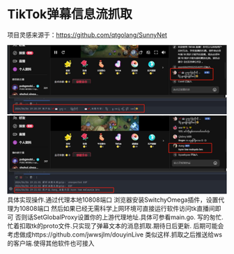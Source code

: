 # TikTok弹幕信息流抓取

项目灵感来源于：https://github.com/qtgolang/SunnyNet

![20240606192223.jpg](image%2FREADME%2F20240606192223.jpg)
![20240606192150.jpg](image%2FREADME%2F20240606192150.jpg)
具体实现操作.通过代理本地10808端口
浏览器安装SwitchyOmega插件，设置代理为10808端口
然后如果已经无需科学上网环境可直接运行软件访问tk直播间即可
否则话SetGlobalProxy设置你的上游代理地址.具体可参看main.go.
写的匆忙.忙着扣取tk的proto文件.只实现了弹幕文本的消息抓取.期待日后更新.
后期可能会考虑做成https://github.com/jwwsjlm/douyinLive 类似这样.抓取之后推送给ws的客户端.使得其他软件也可接入